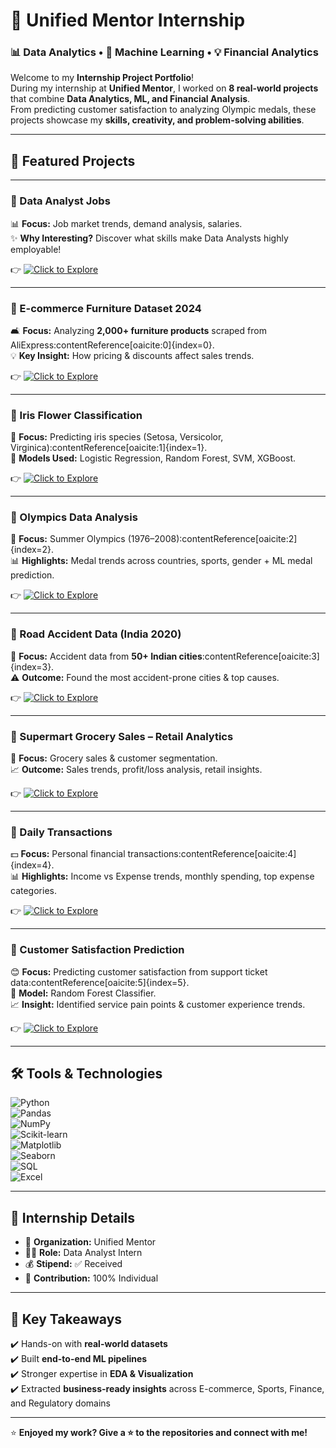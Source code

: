 # 🚀 Unified Mentor Internship  
### 📊 Data Analytics • 🤖 Machine Learning • 💡 Financial Analytics  

Welcome to my **Internship Project Portfolio**!  
During my internship at **Unified Mentor**, I worked on **8 real-world projects** that combine **Data Analytics, ML, and Financial Analysis**.  
From predicting customer satisfaction to analyzing Olympic medals, these projects showcase my **skills, creativity, and problem-solving abilities**.  

---

## 🌟 Featured Projects  

---

### 🔹 Data Analyst Jobs  
📊 **Focus:** Job market trends, demand analysis, salaries.  
✨ **Why Interesting?** Discover what skills make Data Analysts highly employable!  

👉 [![Click to Explore](https://img.shields.io/badge/View%20Project-Data%20Analyst%20Jobs-blue?style=for-the-badge&logo=github)](https://github.com/HareKrishanaMishra787/Data-Analyst-Jobs-ML-_-FA-_-DA-projects-)  

---

### 🔹 E-commerce Furniture Dataset 2024  
🛋️ **Focus:** Analyzing **2,000+ furniture products** scraped from AliExpress:contentReference[oaicite:0]{index=0}.  
💡 **Key Insight:** How pricing & discounts affect sales trends.  

👉 [![Click to Explore](https://img.shields.io/badge/View%20Project-E--commerce%20Furniture%202024-success?style=for-the-badge&logo=github)](https://github.com/HareKrishanaMishra787/E-commerce-Furniture-Dataset-2024-ML-_-FA-_-DA-projects-)  

---

### 🔹 Iris Flower Classification  
🌸 **Focus:** Predicting iris species (Setosa, Versicolor, Virginica):contentReference[oaicite:1]{index=1}.  
🤖 **Models Used:** Logistic Regression, Random Forest, SVM, XGBoost.  

👉 [![Click to Explore](https://img.shields.io/badge/View%20Project-Iris%20Classification-orange?style=for-the-badge&logo=github)](https://github.com/HareKrishanaMishra787/iris-classification-_-ML_FA_DA-Project)  

---

### 🔹 Olympics Data Analysis  
🏅 **Focus:** Summer Olympics (1976–2008):contentReference[oaicite:2]{index=2}.  
📊 **Highlights:** Medal trends across countries, sports, gender + ML medal prediction.  

👉 [![Click to Explore](https://img.shields.io/badge/View%20Project-Olympics%20Data%20Analysis-purple?style=for-the-badge&logo=github)](https://github.com/HareKrishanaMishra787/Olympics-Data-Analysis-_-ML-_-FA-_-DA-projects)  

---

### 🔹 Road Accident Data (India 2020)  
🚦 **Focus:** Accident data from **50+ Indian cities**:contentReference[oaicite:3]{index=3}.  
⚠️ **Outcome:** Found the most accident-prone cities & top causes.  

👉 [![Click to Explore](https://img.shields.io/badge/View%20Project-Road%20Accident%20Analysis-red?style=for-the-badge&logo=github)](https://github.com/HareKrishanaMishra787/Regulatory-Affairs-of-Road-Accident-Data-2020-India-_-ML-_-FA-_-DA-projects)  

---

### 🔹 Supermart Grocery Sales – Retail Analytics  
🛒 **Focus:** Grocery sales & customer segmentation.  
📈 **Outcome:** Sales trends, profit/loss analysis, retail insights.  

👉 [![Click to Explore](https://img.shields.io/badge/View%20Project-Grocery%20Sales-teal?style=for-the-badge&logo=github)](https://github.com/HareKrishanaMishra787/Supermart-Grocery-Sales---Retail-Analytics-Dataset_-Data-Analyst-)  

---

### 🔹 Daily Transactions  
💵 **Focus:** Personal financial transactions:contentReference[oaicite:4]{index=4}.  
📊 **Highlights:** Income vs Expense trends, monthly spending, top expense categories.  

👉 [![Click to Explore](https://img.shields.io/badge/View%20Project-Daily%20Transactions-brightgreen?style=for-the-badge&logo=github)](https://github.com/HareKrishanaMishra787/Daily-Transactions-ML-_-FA-_-DA-projects-)  

---

### 🔹 Customer Satisfaction Prediction  
😊 **Focus:** Predicting customer satisfaction from support ticket data:contentReference[oaicite:5]{index=5}.  
🤖 **Model:** Random Forest Classifier.  
📈 **Insight:** Identified service pain points & customer experience trends.  

👉 [![Click to Explore](https://img.shields.io/badge/View%20Project-Customer%20Satisfaction-yellow?style=for-the-badge&logo=github)](https://github.com/HareKrishanaMishra787/Customer-Satisfaction-Prediction-ML-_-FA-_-DA-projects-)  

---

## 🛠️ Tools & Technologies  

![Python](https://img.shields.io/badge/Python-3776AB?style=flat-square&logo=python&logoColor=white)  
![Pandas](https://img.shields.io/badge/Pandas-150458?style=flat-square&logo=pandas&logoColor=white)  
![NumPy](https://img.shields.io/badge/Numpy-013243?style=flat-square&logo=numpy&logoColor=white)  
![Scikit-learn](https://img.shields.io/badge/Scikit--Learn-F7931E?style=flat-square&logo=scikit-learn&logoColor=white)  
![Matplotlib](https://img.shields.io/badge/Matplotlib-006400?style=flat-square&logo=plotly&logoColor=white)  
![Seaborn](https://img.shields.io/badge/Seaborn-00BFFF?style=flat-square&logo=plotly&logoColor=white)  
![SQL](https://img.shields.io/badge/SQL-003B57?style=flat-square&logo=mysql&logoColor=white)  
![Excel](https://img.shields.io/badge/Excel-217346?style=flat-square&logo=microsoft-excel&logoColor=white)  

---

## 📌 Internship Details  
- 🏢 **Organization:** Unified Mentor  
- 👨‍💻 **Role:** Data Analyst Intern  
- 💰 **Stipend:** ✅ Received  
- 📍 **Contribution:** 100% Individual  

---

## 🌟 Key Takeaways  
✔️ Hands-on with **real-world datasets**  
✔️ Built **end-to-end ML pipelines**  
✔️ Stronger expertise in **EDA & Visualization**  
✔️ Extracted **business-ready insights** across E-commerce, Sports, Finance, and Regulatory domains  

---

⭐ **Enjoyed my work? Give a ⭐ to the repositories and connect with me!**  
